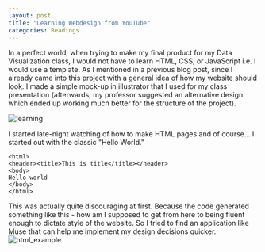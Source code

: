 ```yaml
---
layout: post
title: "Learning Webdesign from YouTube"
categories: Readings
---
```


In a perfect world, when trying to make my final product for my Data Visualization class, I would not have to learn HTML, CSS, or JavaScript i.e. I would use a template. As I mentioned in a previous blog post, since I already came into this project with a general idea of how my website should look. I made a simple mock-up in illustrator that I used for my class presentation (afterwards, my professor suggested an alternative design which ended up working much better for the structure of the project).

![learning](https://raw.githubusercontent.com/sathvikpal/Data_Visualization_Studio/master/assets/learning_html/rough_sketch.jpg)

I started late-night watching of how to make HTML pages and of course... I started out with the classic "Hello World."
```
<html>
<header><title>This is title</title></header>
<body>
Hello world
</body>
</html>
```

This was actually quite discouraging at first. Because the code generated something like this - how am I supposed to get from here to being fluent enough to dictate style of the website. So I tried to find an application like Muse that can help me implement my design decisions quicker. 
![html_example](https://raw.githubusercontent.com/sathvikpal/Data_Visualization_Studio/master/assets/learning_html/html_helloworld.png)
